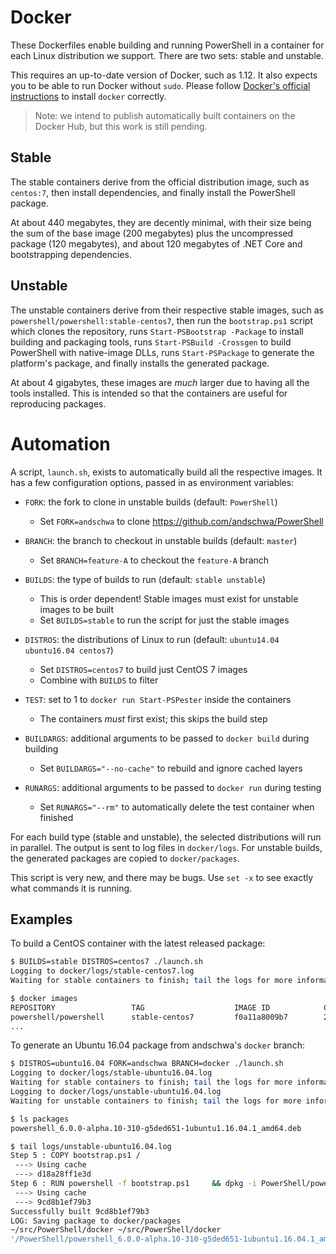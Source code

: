 Docker
======

These Dockerfiles enable building and running PowerShell in a container for each Linux distribution we support.
There are two sets: stable and unstable.

This requires an up-to-date version of Docker, such as 1.12.
It also expects you to be able to run Docker without `sudo`.
Please follow [Docker's official instructions][install] to install `docker` correctly.

> Note: we intend to publish automatically built containers on the Docker Hub,
> but this work is still pending.

[install]: https://docs.docker.com/engine/installation/

Stable
------

The stable containers derive from the official distribution image,
such as `centos:7`, then install dependencies,
and finally install the PowerShell package.

At about 440 megabytes, they are decently minimal,
with their size being the sum of the base image (200 megabytes)
plus the uncompressed package (120 megabytes),
and about 120 megabytes of .NET Core and bootstrapping dependencies.

Unstable
--------

The unstable containers derive from their respective stable images,
such as `powershell/powershell:stable-centos7`,
then run the `bootstrap.ps1` script which clones the repository,
runs `Start-PSBootstrap -Package` to install building and packaging tools,
runs `Start-PSBuild -Crossgen` to build PowerShell with native-image DLLs,
runs `Start-PSPackage` to generate the platform's package,
and finally installs the generated package.

At about 4 gigabytes,
these images are *much* larger due to having all the tools installed.
This is intended so that the containers are useful for reproducing packages.

Automation
==========

A script, `launch.sh`, exists to automatically build all the respective images.
It has a few configuration options,
passed in as environment variables:

* `FORK`: the fork to clone in unstable builds (default: `PowerShell`)
  * Set `FORK=andschwa` to clone https://github.com/andschwa/PowerShell

* `BRANCH`: the branch to checkout in unstable builds (default: `master`)
  * Set `BRANCH=feature-A` to checkout the `feature-A` branch

* `BUILDS`: the type of builds to run (default: `stable unstable`)
  * This is order dependent! Stable images must exist for unstable images to be built
  * Set `BUILDS=stable` to run the script for just the stable images

* `DISTROS`: the distributions of Linux to run (default: `ubuntu14.04 ubuntu16.04 centos7`)
  * Set `DISTROS=centos7` to build just CentOS 7 images
  * Combine with `BUILDS` to filter

* `TEST`: set to 1 to `docker run Start-PSPester` inside the containers
  * The containers *must* first exist; this skips the build step

* `BUILDARGS`: additional arguments to be passed to `docker build` during building
  * Set `BUILDARGS="--no-cache"` to rebuild and ignore cached layers

* `RUNARGS`: additional arguments to be passed to `docker run` during testing
  * Set `RUNARGS="--rm"` to automatically delete the test container when finished

For each build type (stable and unstable),
the selected distributions will run in parallel.
The output is sent to log files in `docker/logs`.
For unstable builds, the generated packages are copied to `docker/packages`.

This script is very new, and there may be bugs.
Use `set -x` to see exactly what commands it is running.

Examples
--------

To build a CentOS container with the latest released package:

```sh
$ BUILDS=stable DISTROS=centos7 ./launch.sh
Logging to docker/logs/stable-centos7.log
Waiting for stable containers to finish; tail the logs for more information.

$ docker images
REPOSITORY                 TAG                    IMAGE ID            CREATED             SIZE
powershell/powershell      stable-centos7         f0a11a8009b7        20 minutes ago      438.3 MB
...
```

To generate an Ubuntu 16.04 package from andschwa's `docker` branch:

```sh
$ DISTROS=ubuntu16.04 FORK=andschwa BRANCH=docker ./launch.sh
Logging to docker/logs/stable-ubuntu16.04.log
Waiting for stable containers to finish; tail the logs for more information.
Logging to docker/logs/unstable-ubuntu16.04.log
Waiting for unstable containers to finish; tail the logs for more information.

$ ls packages
powershell_6.0.0-alpha.10-310-g5ded651-1ubuntu1.16.04.1_amd64.deb

$ tail logs/unstable-ubuntu16.04.log
Step 5 : COPY bootstrap.ps1 /
 ---> Using cache
 ---> d18a28ff1e3d
Step 6 : RUN powershell -f bootstrap.ps1     && dpkg -i PowerShell/powershell*.deb
 ---> Using cache
 ---> 9cd8b1ef79b3
Successfully built 9cd8b1ef79b3
LOG: Saving package to docker/packages
~/src/PowerShell/docker ~/src/PowerShell/docker
'/PowerShell/powershell_6.0.0-alpha.10-310-g5ded651-1ubuntu1.16.04.1_amd64.deb' -> '/mnt/powershell_6.0.0-alpha.10-310-g5ded651-1ubuntu1.16.04.1_amd64.deb'
```
